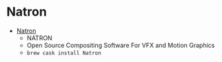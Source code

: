 # Natron
- [Natron](https://NatronGitHub.github.io/)
  -  NATRON
  - Open Source Compositing Software For VFX and Motion Graphics
  - `brew cask install Natron`
